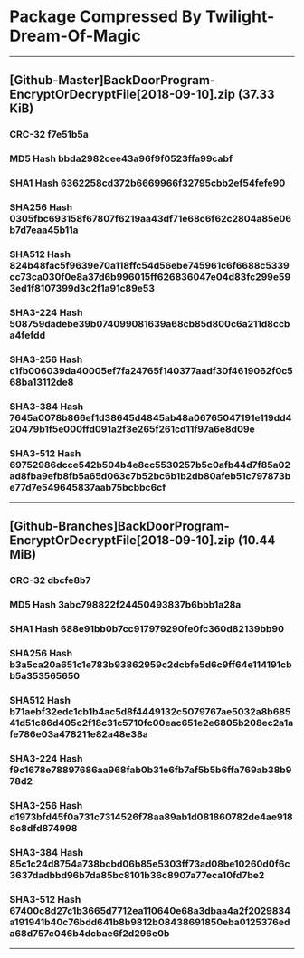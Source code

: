 # Package Compressed By Twilight-Dream-Of-Magic

-----

## [Github-Master]BackDoorProgram-EncryptOrDecryptFile[2018-09-10].zip (37.33 KiB)
### CRC-32			f7e51b5a
### MD5 Hash		bbda2982cee43a96f9f0523ffa99cabf
### SHA1 Hash		6362258cd372b6669966f32795cbb2ef54fefe90
### SHA256 Hash		0305fbc693158f67807f6219aa43df71e68c6f62c2804a85e06b7d7eaa45b11a
### SHA512 Hash		824b48fac5f9639e70a118ffc54d56ebe745961c6f6688c5339cc73ca030f0e8a37d6b996015ff626836047e04d83fc299e593ed1f8107399d3c2f1a91c89e53
### SHA3-224 Hash	508759dadebe39b074099081639a68cb85d800c6a211d8ccba4fefdd
### SHA3-256 Hash	c1fb006039da40005ef7fa24765f140377aadf30f4619062f0c568ba13112de8
### SHA3-384 Hash	7645a0078b866ef1d38645d4845ab48a06765047191e119dd420479b1f5e000ffd091a2f3e265f261cd11f97a6e8d09e
### SHA3-512 Hash	69752986dcce542b504b4e8cc5530257b5c0afb44d7f85a02ad8fba9efb8fb5a65d063c7b52bc6b1b2db80afeb51c797873be77d7e549645837aab75bcbbc6cf

-----

## [Github-Branches]BackDoorProgram-EncryptOrDecryptFile[2018-09-10].zip (10.44 MiB)
### CRC-32			dbcfe8b7
### MD5 Hash		3abc798822f24450493837b6bbb1a28a
### SHA1 Hash		688e91bb0b7cc917979290fe0fc360d82139bb90
### SHA256 Hash		b3a5ca20a651c1e783b93862959c2dcbfe5d6c9ff64e114191cbb5a353565650
### SHA512 Hash		b71aebf32edc1cb1b4ac5d8f4449132c5079767ae5032a8b68541d51c86d405c2f18c31c5710fc00eac651e2e6805b208ec2a1afe786e03a478211e82a48e38a
### SHA3-224 Hash	f9c1678e78897686aa968fab0b31e6fb7af5b5b6ffa769ab38b978d2
### SHA3-256 Hash	d1973bfd45f0a731c7314526f78aa89ab1d081860782de4ae9188c8dfd874998
### SHA3-384 Hash	85c1c24d8754a738bcbd06b85e5303ff73ad08be10260d0f6c3637dadbbd96b7da85bc8101b36c8907a77eca10fd7be2
### SHA3-512 Hash	67400c8d27c1b3665d7712ea110640e68a3dbaa4a2f2029834a191941b40c76bdd641b8b9812b08438691850eba0125376eda68d757c046b4dcbae6f2d296e0b

-----
